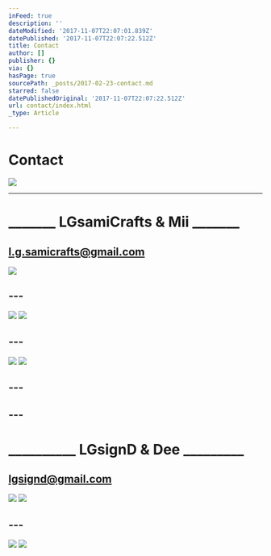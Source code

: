 ```yaml
---
inFeed: true
description: ''
dateModified: '2017-11-07T22:07:01.839Z'
datePublished: '2017-11-07T22:07:22.512Z'
title: Contact
author: []
publisher: {}
via: {}
hasPage: true
sourcePath: _posts/2017-02-23-contact.md
starred: false
datePublishedOriginal: '2017-11-07T22:07:22.512Z'
url: contact/index.html
_type: Article

---
```

# Contact
![](https://the-grid-user-content.s3-us-west-2.amazonaws.com/dba99aef-ae67-481d-a981-6b571bfc1a5b.jpg)

---

# **\_\_\_\_\_\_\_ LGsamiCrafts & Mii \_\_\_\_\_\_\_**

## l.g.samicrafts@gmail.com
![](https://the-grid-user-content.s3-us-west-2.amazonaws.com/68032188-1e3f-47e1-b307-72ea7f80b8b4.jpg)

## ---
![](https://the-grid-user-content.s3-us-west-2.amazonaws.com/94163b2c-8bae-4a43-a831-c06e78254464.png)
![](https://the-grid-user-content.s3-us-west-2.amazonaws.com/e98e7517-8176-4fa0-9c78-ff9322f6ac91.png)

## ---
![](https://the-grid-user-content.s3-us-west-2.amazonaws.com/7c11f5b3-1cc7-432a-ba82-ee93b8ef4bfe.jpg)
![](https://the-grid-user-content.s3-us-west-2.amazonaws.com/8ef574a3-9b7b-4300-af22-2fabc48ce06e.png)

## ---

## ---

# **\_\_\_\_\_\_\_\_\_\_ LGsignD & Dee \_\_\_\_\_\_\_\_\_**

## lgsignd@gmail.com
![](https://the-grid-user-content.s3-us-west-2.amazonaws.com/e38aa4c6-29f3-42a4-973d-6a8cc169aaeb.jpg)
![](https://the-grid-user-content.s3-us-west-2.amazonaws.com/8a0b9eb7-b487-45cb-9e27-34e35088f35d.png)

## ---
![](https://the-grid-user-content.s3-us-west-2.amazonaws.com/db8014dd-649c-4119-b829-c930980ad27e.png)
![](https://the-grid-user-content.s3-us-west-2.amazonaws.com/9ce31f1b-ea42-4060-b3f3-d76cd7f678f9.png)